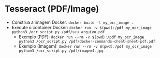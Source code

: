 # Tesseract (PDF/Image)

- Construa a imagem Docker: `docker build -t my_ocr_image .`
- Execute o container Docker: `docker run -v $(pwd):/pdf my_ocr_image python3 /ocr_script.py /pdf/seu_arquivo.pdf`
  - Exemplo (PDF): `docker run --rm -v $(pwd):/pdf my_ocr_image python3 /ocr_script.py /pdf/docker-commands-cheat-sheet-pdf.pdf`
  - Exemplo (Imagem): `docker run --rm -v $(pwd):/pdf my_ocr_image python3 /ocr_script.py /pdf/imagem1.jpg`
